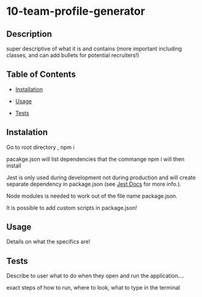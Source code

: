 # 10-team-profile-generator

## Description 

super descriptive of what it is and contains (more important including classes, and can add bullets for potential recruiters!)

## Table of Contents 
 
 * [Installation](#installation) 
 
 * [Usage](#usage) 
 
 * [Tests](#tests) 

## Instalation

Go to root directory , npm i

pacakge.json will list dependencies that the commange npm i will then install

Jest is only used during development not during production and will create separate dependency in package.json (see 
[Jest Docs](https://jestjs.io/docs/getting-started) for more info.).

Node modules is needed to work out of the file name package.json.

It is possible to add custom scripts in package.json! 

## Usage 

Details on what the specifics are!

## Tests

Describe to user what to do when they open and run the application.... 

exact steps of how to run, where to look, what to type in the terminal